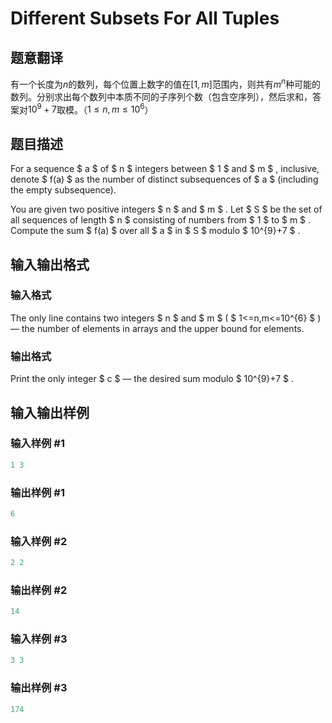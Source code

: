 # Different Subsets For All Tuples

## 题意翻译

有一个长度为$n$的数列，每个位置上数字的值在$[1,m]$范围内，则共有$m^n$种可能的数列。分别求出每个数列中本质不同的子序列个数（包含空序列），然后求和，答案对$10^9+7$取模。（$1\le n,m\le10^6$）

## 题目描述

For a sequence $ a $ of $ n $ integers between $ 1 $ and $ m $ , inclusive, denote $ f(a) $ as the number of distinct subsequences of $ a $ (including the empty subsequence).

You are given two positive integers $ n $ and $ m $ . Let $ S $ be the set of all sequences of length $ n $ consisting of numbers from $ 1 $ to $ m $ . Compute the sum $ f(a) $ over all $ a $ in $ S $ modulo $ 10^{9}+7 $ .

## 输入输出格式

### 输入格式

The only line contains two integers $ n $ and $ m $ ( $ 1<=n,m<=10^{6} $ ) — the number of elements in arrays and the upper bound for elements.

### 输出格式

Print the only integer $ c $ — the desired sum modulo $ 10^{9}+7 $ .

## 输入输出样例

### 输入样例 #1

```cpp
1 3

```
### 输出样例 #1

```cpp
6

```
### 输入样例 #2

```cpp
2 2

```
### 输出样例 #2

```cpp
14

```
### 输入样例 #3

```cpp
3 3

```
### 输出样例 #3

```cpp
174

```
